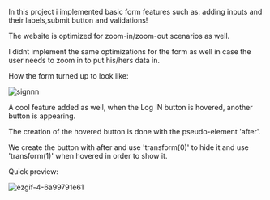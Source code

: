 In this project i implemented basic form features such as: adding inputs and their labels,submit button and validations!


The website is optimized for zoom-in/zoom-out scenarios as well. 

I didnt implement the same optimizations for the form as well in case the user needs to zoom in to put his/hers data in.

How the form turned up to look like:

![signnn](https://github.com/user-attachments/assets/cbe7dcdc-f5f1-4e8a-8c63-f7dd5e6da571)

A cool feature added as well, when the Log IN button is hovered, another button is appearing.

The creation of the hovered button is done with the pseudo-element 'after'.

We create the button with after and use 'transform(0)' to hide it and use 'transform(1)' when hovered in order to show it. 


Quick preview:

![ezgif-4-6a99791e61](https://github.com/user-attachments/assets/8dfe8843-9f86-4353-8d78-ac79ec035820)
